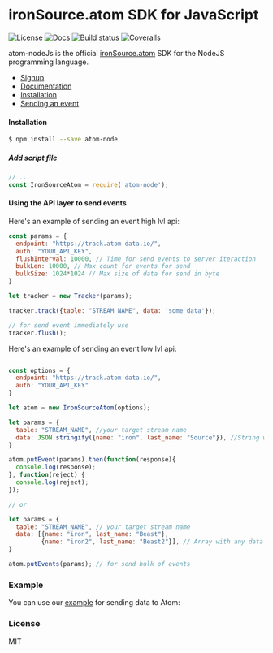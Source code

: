 # ironSource.atom SDK for JavaScript
[![License][license-image]][license-url]
[![Docs][docs-image]][docs-url]
[![Build status][travis-image]][travis-url]
[![Coveralls][coveralls-image]][coveralls-url]

atom-nodeJs is the official [ironSource.atom](http://www.ironsrc.com/data-flow-management) SDK for the NodeJS programming language.

- [Signup](https://atom.ironsrc.com/#/signup)
- [Documentation](https://ironsource.github.io/atom-node/)
- [Installation](#Installation)
- [Sending an event](#Using-the-API-layer-to-send-events)

#### Installation
```sh
$ npm install --save atom-node
```
##### Add script file
```js
// ...
const IronSourceAtom = require('atom-node');
```

#### Using the API layer to send events
Here's an example of sending an event high lvl api:
```js
const params = {
  endpoint: "https://track.atom-data.io/",
  auth: "YOUR_API_KEY",
  flushInterval: 10000, // Time for send events to server iteraction
  bulkLen: 10000, // Max count for events for send
  bulkSize: 1024*1024 // Max size of data for send in byte
}

let tracker = new Tracker(params);

tracker.track({table: "STREAM NAME", data: 'some data'});

// for send event immediately use
tracker.flush();
```

Here's an example of sending an event low lvl api:
```js

const options = {
  endpoint: "https://track.atom-data.io/",
  auth: "YOUR_API_KEY"
}

let atom = new IronSourceAtom(options);

let params = {
  table: "STREAM_NAME", //your target stream name
  data: JSON.stringify({name: "iron", last_name: "Source"}), //String with any data and any structure.
}

atom.putEvent(params).then(function(response){
  console.log(response);
}, function(reject) {
  console.log(reject);
});

// or

let params = {
  table: "STREAM_NAME", // your target stream name
  data: [{name: "iron", last_name: "Beast"},
         {name: "iron2", last_name: "Beast2"}], // Array with any data and any structure.
}

atom.putEvents(params); // for send bulk of events
```

### Example

You can use our [example][example-url] for sending data to Atom:

### License
MIT

[example-url]: https://github.com/ironSource/atom-node/blob/master/atom-node/code/example/example.js
[license-image]: https://img.shields.io/badge/license-MIT-blue.svg?style=flat-square
[license-url]: LICENSE
[travis-image]: https://travis-ci.org/ironSource/atom-node.svg?branch=master
[travis-url]: https://travis-ci.org/ironSource/atom-node
[coveralls-image]: https://coveralls.io/repos/github/ironSource/atom-node/badge.svg?branch=master
[coveralls-url]: https://coveralls.io/github/ironSource/atom-node?branch=master
[docs-image]: https://img.shields.io/badge/docs-latest-blue.svg
[docs-url]: https://ironsource.github.io/atom-node/
